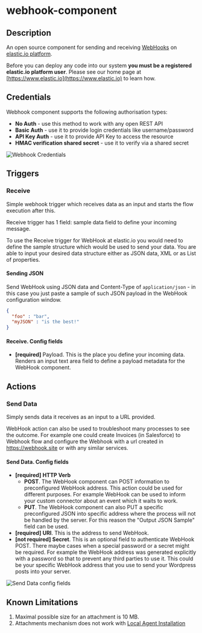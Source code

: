# webhook-component

## Description
An open source component for sending and receiving [WebHooks](https://en.wikipedia.org/wiki/Webhook) on [elastic.io platform](https://www.elastic.io "elastic.io platform"). 

Before you can deploy any code into our system **you must be a registered elastic.io platform user**. Please see our home page at [https://www.elastic.io](https://www.elastic.io) to learn how.

## Credentials
Webhook component supports the following authorisation types:
* **No Auth** - use this method to work with any open REST API
* **Basic Auth** - use it to provide login credentials like username/password
* **API Key Auth** - use it to provide API Key to access the resource
* **HMAC verification shared secret** - use it to verify via a shared secret

![Webhook Credentials](https://user-images.githubusercontent.com/8449044/61962330-ec5c2c00-afd1-11e9-8e5f-6a1c89126034.png)

## Triggers
### Receive
Simple webhook trigger which receives data as an input and starts the flow execution after this.

Receive trigger has 1 field: sample data field to define your incoming message.

To use the Receive trigger for WebHook at elastic.io you would need to define the sample structure which would be used to send your data. 
You are able to input your desired data structure either as JSON data, XML or as List of properties.

#### Sending JSON
Send WebHook using JSON data and Content-Type of `application/json` - in this case you just paste a sample of such JSON payload in the WebHook configuration window.
```json
{
  "foo" : "bar",
  "myJSON" : "is the best!"
}
```

#### Receive. Config fields
* **[required]** Payload. This is the place you define your incoming data. 
Renders an input text area field to define a payload metadata for the WebHook component.

## Actions
### Send Data
Simply sends data it receives as an input to a URL provided.

WebHook action can also be used to troubleshoot many processes to see the outcome. 
For example one could create Invoices (in Salesforce) to Webhook flow and configure the Webhook with a url created in https://webhook.site or with any similar services.

#### Send Data. Config fields
* **[required]** **HTTP Verb**
  * **POST**. The WebHook component can POST information to preconfigured WebHook address. This action could be used for different purposes. For example WebHook can be used to inform your custom connector about an event which it waits to work.
  * **PUT**. The WebHook component can also PUT a specific preconfigured JSON into specific address where the process will not be handled by the server. For this reason the "Output JSON Sample" field can be used.
* **[required]** **URI**. This is the address to send WebHook.
* **[not required]** **Secret**. This is an optional field to authenticate WebHook POST. There maybe cases when a special password or a secret might be required. For example the WebHook address was generated explicitly with a password so that to prevent any third parties to use it. This could be your specific WebHook address that you use to send your Wordpress posts into your server.

![Send Data config fields](https://user-images.githubusercontent.com/8449044/61964168-eff1b200-afd5-11e9-8928-2890c3360d13.png)

## Known Limitations

1. Maximal possible size for an attachment is 10 MB.
2. Attachments mechanism does not work with [Local Agent Installation](https://support.elastic.io/support/solutions/articles/14000076461-announcing-the-local-agent-)
